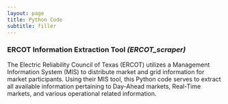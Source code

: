 ```yaml
---
layout: page
title: Python Code
subtitle: filler
---
```


### ERCOT Information Extraction Tool *(ERCOT_scraper)*
The Electric Reliability Council of Texas (ERCOT) utilizes a Management Information System (MIS) to distribute market and grid information for market participants. Using their MIS tool, this Python code serves to extract all available information pertaining to Day-Ahead markets, Real-Time markets, and various operational related information.
